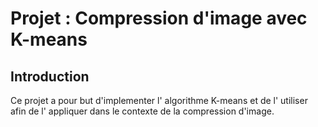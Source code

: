 # Projet : Compression d'image avec K-means
## Introduction
Ce projet a pour but d'implementer l' algorithme K-means et de l' utiliser afin de l' appliquer dans le contexte de la compression d'image.
